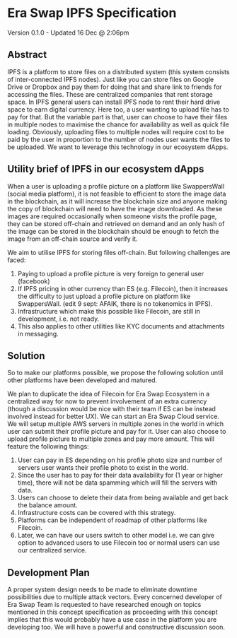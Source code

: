 # Era Swap IPFS Specification

Version 0.1.0 - Updated 16 Dec @ 2:06pm

## Abstract

IPFS is a platform to store files on a distributed system (this system consists of inter-connected IPFS nodes). Just like you can store files on Google Drive or Dropbox and pay them for doing that and share link to friends for accessing the files. These are centralized companies that rent storage space. In IPFS general users can install IPFS node to rent their hard drive space to earn digital currency. Here too, a user wanting to upload file has to pay for that. But the variable part is that, user can choose to have their files in multiple nodes to maximise the chance for availability as well as quick file loading. Obviously, uploading files to multiple nodes will require cost to be paid by the user in proportion to the number of nodes user wants the files to be uploaded. We want to leverage this technology in our ecosystem dApps.

## Utility brief of IPFS in our ecosystem dApps
When a user is uploading a profile picture on a platform like SwappersWall (social media platform), it is not feasible to efficient to store the image data in the blockchain, as it will increase the blockchain size and anyone making the copy of blockchain will need to have the image downloaded. As these images are required occasionally when someone visits the profile page, they can be stored off-chain and retrieved on demand and an only hash of the image can be stored in the blockchain should be enough to fetch the image from an off-chain source and verify it.

We aim to utilise IPFS for storing files off-chain. But following challenges are faced:

1. Paying to upload a profile picture is very foreign to general user (facebook)
2. If IPFS pricing in other currency than ES (e.g. Filecoin), then it increases the difficulty to just upload a profile picture on platform like SwappersWall. (edit 9 sept: AFAIK, there is no tokenomics in IPFS).
3. Infrastructure which make this possible like Filecoin, are still in development, i.e. not ready.
4. This also applies to other utilities like KYC documents and attachments in messaging.

## Solution

So to make our platforms possible, we propose the following solution until other platforms have been developed and matured.

We plan to duplicate the idea of Filecoin for Era Swap Ecosystem in a centralized way for now to prevent involvement of an extra currency (though a discussion would be nice with their team if ES can be instead involved instead for better UX). We can start an Era Swap Cloud service. We will setup multiple AWS servers in multiple zones in the world in which user can submit their profile picture and pay for it. User can also choose to upload profile picture to multiple zones and pay more amount. This will feature the following things:

1. User can pay in ES depending on his profile photo size and number of servers user wants their profile photo to exist in the world.
2. Since the user has to pay for their data availability for (1 year or higher time), there will not be data spamming which will fill the servers with data.
3. Users can choose to delete their data from being available and get back the balance amount.
4. Infrastructure costs can be covered with this strategy.
5. Platforms can be independent of roadmap of other platforms like Filecoin.
6. Later, we can have our users switch to other model i.e. we can give option to advanced users to use Filecoin too or normal users can use our centralized service.

## Development Plan

A proper system design needs to be made to eliminate downtime possibilities due to multiple attack vectors. Every concerned developer of Era Swap Team is requested to have researched enough on topics mentioned in this concept specification as proceeding with this concept implies that this would probably have a use case in the platform you are developing too. We will have a powerful and constructive discussion soon.
